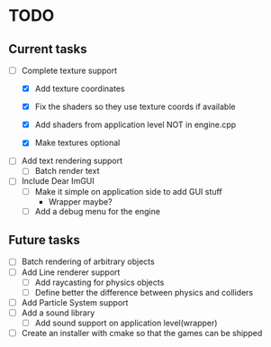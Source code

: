 # TODO
## Current tasks

- [ ] Complete texture support
    - [x] Add texture coordinates
    - [x] Fix the shaders so they use texture coords if available
    - [x] Add shaders from application level NOT in engine.cpp
    - [x] Make textures optional


- [ ] Add text rendering support
  - [ ] Batch render text
- [ ] Include Dear ImGUI
    - [ ] Make it simple on application side to add GUI stuff
        - Wrapper maybe?
    - [ ] Add a debug menu for the engine

## Future tasks

- [ ] Batch rendering of arbitrary objects
- [ ] Add Line renderer support
  - [ ] Add raycasting for physics objects
  - [ ] Define better the difference between physics and colliders
- [ ] Add Particle System support
- [ ] Add a sound library
  - [ ] Add sound support on application level(wrapper)
- [ ] Create an installer with cmake so that the games can be shipped